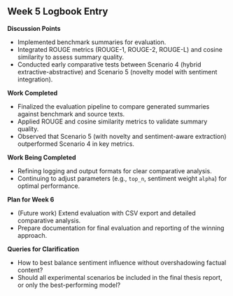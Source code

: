 ## Week 5 Logbook Entry
**Discussion Points**  
- Implemented benchmark summaries for evaluation.  
- Integrated ROUGE metrics (ROUGE-1, ROUGE-2, ROUGE-L) and cosine similarity to assess summary quality.  
- Conducted early comparative tests between Scenario 4 (hybrid extractive-abstractive) and Scenario 5 (novelty model with sentiment integration).

**Work Completed**  
- Finalized the evaluation pipeline to compare generated summaries against benchmark and source texts.  
- Applied ROUGE and cosine similarity metrics to validate summary quality.  
- Observed that Scenario 5 (with novelty and sentiment-aware extraction) outperformed Scenario 4 in key metrics.

**Work Being Completed**  
- Refining logging and output formats for clear comparative analysis.  
- Continuing to adjust parameters (e.g., `top_n`, sentiment weight `alpha`) for optimal performance.

**Plan for Week 6**  
- (Future work) Extend evaluation with CSV export and detailed comparative analysis.  
- Prepare documentation for final evaluation and reporting of the winning approach.

**Queries for Clarification**  
- How to best balance sentiment influence without overshadowing factual content?  
- Should all experimental scenarios be included in the final thesis report, or only the best-performing model?
